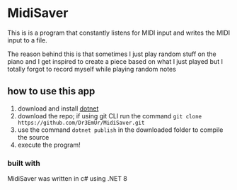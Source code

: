 # MidiSaver
This is is a program that constantly listens for MIDI input and writes the MIDI input to a file.

The reason behind this is that sometimes I just play random stuff on the piano and I get inspired
to create a piece based on what I just played but I totally forgot to record myself while
playing random notes

## how to use this app
1. download and install [dotnet](https://dotnet.microsoft.com/en-us/)
2. download the repo; if using git CLI run the command `git clone https://github.com/Dr3EmUr/MidiSaver.git`
4. use the command `dotnet publish` in the downloaded folder to compile the source
5. execute the program!


### built with
MidiSaver was written in c# using .NET 8
